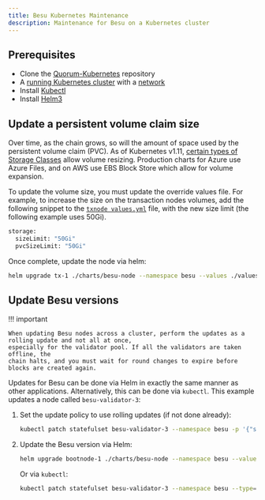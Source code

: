 ```yaml
---
title: Besu Kubernetes Maintenance
description: Maintenance for Besu on a Kubernetes cluster
---
```


## Prerequisites

* Clone the [Quorum-Kubernetes](https://github.com/ConsenSys/quorum-kubernetes) repository
* A [running Kubernetes cluster](cluster.md) with a [network](charts.md)
* Install [Kubectl](https://kubernetes.io/docs/tasks/tools/)
* Install [Helm3](https://helm.sh/docs/intro/install/)

## Update a persistent volume claim size

Over time, as the chain grows, so will the amount of space used by the persistent volume claim (PVC).
As of Kubernetes v1.11, [certain types of Storage Classes](https://kubernetes.io/docs/concepts/storage/storage-classes/#allow-volume-expansion)
allow volume resizing.
Production charts for Azure use Azure Files, and on AWS use EBS Block Store which allow for volume expansion.

To update the volume size, you must update the override values file.
For example, to increase the size on the transaction nodes volumes, add the following snippet to the
[`txnode values.yml`](https://github.com/ConsenSys/quorum-kubernetes/blob/5920caff6dd15b4ca17f760ad9e4d7d2e43b41a1/helm/values/txnode.yml) file, with
the new size limit (the following example uses 50Gi).

```bash
storage:
  sizeLimit: "50Gi"
  pvcSizeLimit: "50Gi"
```

Once complete, update the node via helm:

```bash
helm upgrade tx-1 ./charts/besu-node --namespace besu --values ./values/txnode.yml
```

## Update Besu versions

!!! important

    When updating Besu nodes across a cluster, perform the updates as a rolling update and not all at once,
    especially for the validator pool. If all the validators are taken offline, the
    chain halts, and you must wait for round changes to expire before blocks are created again.

Updates for Besu can be done via Helm in exactly the same manner as other applications. Alternatively, this can be done
via `kubectl`. This example updates a node called `besu-validator-3`:

1. Set the update policy to use rolling updates (if not done already):

    ```bash
    kubectl patch statefulset besu-validator-3 --namespace besu -p '{"spec":{"updateStrategy":{"type":"RollingUpdate"}}}'
    ```

2. Update the Besu version via Helm:

      ```bash
      helm upgrade bootnode-1 ./charts/besu-node --namespace besu --values ./values/bootnode.yml --set image.besu.tag=21.10.0
      ```

     Or via `kubectl`:

      ```bash
      kubectl patch statefulset besu-validator-3 --namespace besu --type='json' -p='[{"op": "replace", "path": "/spec/template/spec/containers/0/image", "value":"hyperledger/besu:21.10.0"}]'
      ```
